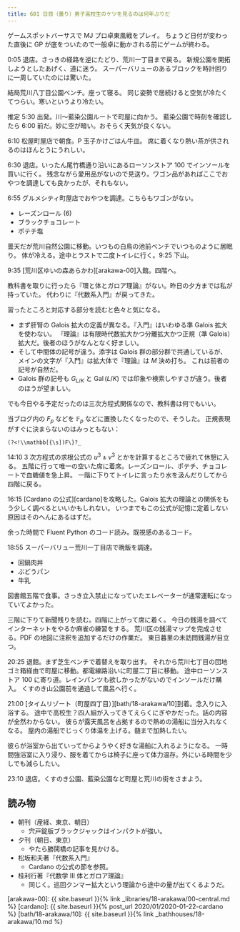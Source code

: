 ```yaml
---
title: 601 日目（曇り）男子高校生のケツを見るのは何年ぶりだ
---
```


ゲームスポットバーサスで MJ プロ卓東風戦をプレイ。
ちょうど日付が変わった直後に GP が底をついたので一般卓に動かされる前にゲームが終わる。

0:05 退店。さっきの経路を逆にたどり、荒川一丁目まで戻る。
新規公園を開拓しようとしたあげく、道に迷う。
スーパーバリューのあるブロックを時計回りに一周していたのには驚いた。

結局荒川八丁目公園ベンチ。座って寝る。
同じ姿勢で居続けると空気が冷たくてつらい。寒いというより冷たい。

推定 5:30 出発。川～藍染公園ルートで町屋に向かう。
藍染公園で時刻を確認したら 6:00 前だ。妙に空が暗い。おそらく天気が良くない。

6:10 松屋町屋店で朝食。P 玉子かけごはん牛皿。
席に着くなり熱い茶が供されるのはほんとうにうれしい。

6:30 退店。いったん尾竹橋通り沿いにあるローソンストア 100 でインソールを買いに行く。
残念ながら愛用品がないので見送り。ワゴン品があればここでおやつを調達しても良かったが、それもない。

6:55 グルメシティ町屋店でおやつを調達。こちらもワゴンがない。

* レーズンロール (6)
* ブラックチョコレート
* ポテチ塩

曇天だが荒川自然公園に移動。いつもの白鳥の池前ベンチでいつものように居眠り。
体が冷える。途中とラストで二度トイレに行く。9:25 下山。

9:35 [荒川区ゆいの森あらかわ][arakawa-00]入館。四階へ。

教科書を取りに行ったら『環と体とガロア理論』がない。昨日の夕方までは私が持っていた。
代わりに『代数系入門』が戻ってきた。

習ったところと対応する部分を読むと色々と気になる。

* まず肝腎の Galois 拡大の定義が異なる。『入門』はいわゆる準 Galois 拡大を使わない。
 『理論』は有限時代数拡大かつ分離拡大かつ正規（準 Galois）拡大だ。後者のほうがなんとなく好ましい。
* そして中間体の記号が違う。添字は Galois 群の部分群で共通しているが、メインの文字が『入門』は拡大体で『理論』は $M$ 決め打ち。
  これは前者の記号が自然だ。
* Galois 群の記号も $G_{L/K}$ と $\operatorname{Gal}(L/K)$ では印象や検索しやすさが違う。後者のほうが望ましい。

でも今日やる予定だったのは三次方程式関係なので、教科書は何でもいい。

当ブログ内の $F_p$ などを $\mathbb F_p$ などに置換したくなったので、そうした。
正規表現がすぐに決まらないのはみっともない：

```regex
(?<!\\mathbb[{\s])F\}?_
```

14:10 3 次方程式の求根公式の $u^3 \pm v^3$ とかを計算するところで疲れて休憩に入る。
五階に行って唯一の空いた席に着席。レーズンロール、ポテチ、チョコレートで血糖値を急上昇。
一階に下りてトイレに言ったり水を汲んだりしてから四階に戻る。

16:15 [Cardano の公式][cardano]を攻略した。Galois 拡大の理論との関係をもう少しく調べるといいかもしれない。
いつまでもこの公式が記憶に定着しない原因はそのへんにあるはずだ。

余った時間で Fluent Python のコード読み。既視感のあるコード。

18:55 スーパーバリュー荒川一丁目店で晩飯を調達。

* 回鍋肉丼
* ぶどうパン
* 牛乳

図書館五階で食事。さっき立入禁止になっていたエレベーターが通常運転になっていてよかった。

三階に下りて新聞残りを読む。四階に上がって席に着く。
今日の銭湯を調べてインターネットをやるか麻雀の練習をする。
荒川区の銭湯マップを完成させる。PDF の地図に注釈を追加するだけの作業だ。
東日暮里の未訪問銭湯が目立つ。

20:25 退館。まず芝生ベンチで着替えを取り出す。
それから荒川七丁目の団地ゴミ箱経由で町屋に移動。都電線路沿いに町屋二丁目に移動。
途中ローソンストア 100 に寄り道。レインパンツも欲しかったがないのでインソールだけ購入。
くすのき山公園前を通過して風呂へ行く。

21:00 [タイムリゾート（町屋四丁目）][bath/18-arakawa/10]到着。念入りに入浴する。
途中で高校生？四人組が入ってきてえらくにぎやかだった。話の内容が全然わからない。
彼らが露天風呂を占拠するので熱めの湯船に当分入れなくなる。
屋内の湯船でじっくり体温を上げる。髄まで加熱したい。

彼らが浴室から出ていってからようやく好きな湯船に入れるようになる。
一時間強浴室に入り浸り、服を着てからは椅子に座って体力温存。外にいる時間を少しでも減らしたい。

23:10 退店。くすのき公園、藍染公園など町屋と荒川の街をさまよう。

## 読み物

* 朝刊（産経、東京、朝日）
  * 宍戸錠版ブラックジャックはインパクトが強い。
* 夕刊（朝日、東京）
  * やたら勝鬨橋の記事を見かける。
* 松坂和夫著『代数系入門』
  * Cardano の公式の節を参照。
* 桂利行著『代数学 III 体とガロア理論』
  * 同じく。巡回クンマー拡大という理論から途中の量が出てくるようだ。

[arakawa-00]: {{ site.baseurl }}{% link _libraries/18-arakawa/00-central.md %}
[cardano]: {{ site.baseurl }}{% post_url 2020/01/2020-01-22-cardano %}
[bath/18-arakawa/10]: {{ site.baseurl }}{% link _bathhouses/18-arakawa/10.md %}
